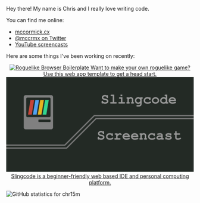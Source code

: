 Hey there! My name is Chris and I really love writing code.

You can find me online:

 * [mccormick.cx](https://mccormick.cx)
 * [@mccrmx on Twitter](https://twitter.com/mccrmx)
 * [YouTube screencasts](https://www.youtube.com/user/mccormix)

Here are some things I've been working on recently:

<div style="text-align:center;">
  <a href="https://chr15m.itch.io/roguelike-browser-boilerplate">
    <img src="https://img.itch.zone/aW1nLzQwMDczOTAucG5n/315x250%23c/WaOcnf.png"
         title="Roguelike Browser Boilerplate"
         alt="Roguelike Browser Boilerplate"/>
    Want to make your own roguelike game?
    Use this web app template to get a head start.
  </a>

  <a href="https://slingcode.net/">
    <img src="slingcode-banner.png"
         title="Slingcode online editor"
         alt="Slingcode online editor">
    Slingcode is a beginner-friendly web based
    IDE and personal computing platform.
  </a>
</div>

![GitHub statistics for chr15m](https://github-readme-stats.vercel.app/api?username=chr15m&show_icons=true&count_private=true&hide_rank=true)
